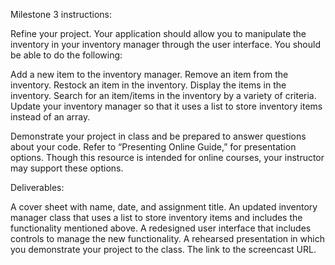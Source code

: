 Milestone 3 instructions:

Refine your project. Your application should allow you to manipulate the inventory in your inventory manager through the user interface. You should be able to do the following:

Add a new item to the inventory manager.
Remove an item from the inventory.
Restock an item in the inventory.
Display the items in the inventory.
Search for an item/items in the inventory by a variety of criteria.
Update your inventory manager so that it uses a list to store inventory items instead of an array.

Demonstrate your project in class and be prepared to answer questions about your code. Refer to “Presenting Online Guide,” for presentation options. Though this resource is intended for online courses, your instructor may support these options.

Deliverables:

A cover sheet with name, date, and assignment title.
An updated inventory manager class that uses a list to store inventory items and includes the functionality mentioned above.
A redesigned user interface that includes controls to manage the new functionality.
A rehearsed presentation in which you demonstrate your project to the class.
The link to the screencast URL.
